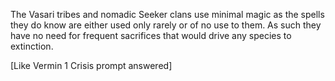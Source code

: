 The Vasari tribes and nomadic Seeker clans use minimal magic as the spells they do know are either used only rarely or of no use to them. As such they have no need for frequent sacrifices that would drive any species to extinction.

\[Like Vermin 1 Crisis prompt answered\]